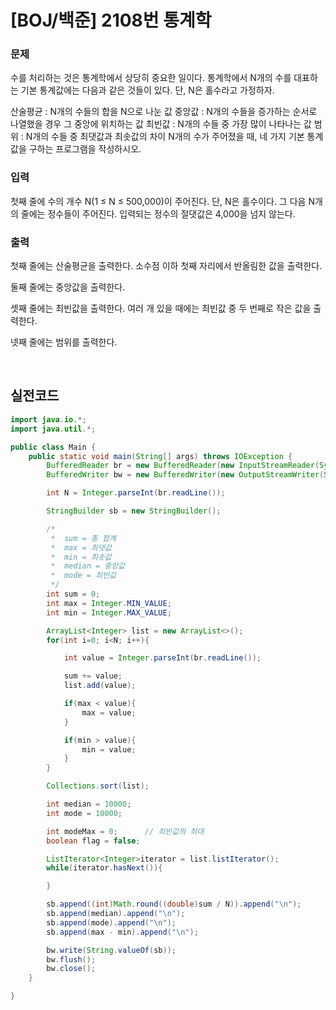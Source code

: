 # [BOJ/백준] 2108번 통계학

### 문제

수를 처리하는 것은 통계학에서 상당히 중요한 일이다. 통계학에서 N개의 수를 대표하는 기본 통계값에는 다음과 같은 것들이 있다. 단, N은 홀수라고 가정하자.

산술평균 : N개의 수들의 합을 N으로 나눈 값
중앙값 : N개의 수들을 증가하는 순서로 나열했을 경우 그 중앙에 위치하는 값
최빈값 : N개의 수들 중 가장 많이 나타나는 값
범위 : N개의 수들 중 최댓값과 최솟값의 차이
N개의 수가 주어졌을 때, 네 가지 기본 통계값을 구하는 프로그램을 작성하시오.

### 입력

첫째 줄에 수의 개수 N(1 ≤ N ≤ 500,000)이 주어진다. 단, N은 홀수이다. 그 다음 N개의 줄에는 정수들이 주어진다. 입력되는 정수의 절댓값은 4,000을 넘지 않는다.

### 출력

첫째 줄에는 산술평균을 출력한다. 소수점 이하 첫째 자리에서 반올림한 값을 출력한다.

둘째 줄에는 중앙값을 출력한다.

셋째 줄에는 최빈값을 출력한다. 여러 개 있을 때에는 최빈값 중 두 번째로 작은 값을 출력한다.

넷째 줄에는 범위를 출력한다.

<br/>

## 실전코드

```java
import java.io.*;
import java.util.*;

public class Main {
	public static void main(String[] args) throws IOException {
		BufferedReader br = new BufferedReader(new InputStreamReader(System.in));
		BufferedWriter bw = new BufferedWriter(new OutputStreamWriter(System.out));

		int N = Integer.parseInt(br.readLine());

		StringBuilder sb = new StringBuilder();

		/*
		 *  sum = 총 합계
		 *  max = 최댓값
		 *  min = 최솟값
		 *  median = 중앙값
		 *  mode = 최빈값
		 */
		int sum = 0;
		int max = Integer.MIN_VALUE;
		int min = Integer.MAX_VALUE;

		ArrayList<Integer> list = new ArrayList<>();
		for(int i=0; i<N; i++){

			int value = Integer.parseInt(br.readLine());

			sum += value;
			list.add(value);

			if(max < value){
				max = value;
			}

			if(min > value){
				min = value;
			}
		}

		Collections.sort(list);

		int median = 10000;
		int mode = 10000;

		int modeMax = 0;      // 최빈값의 최대
		boolean flag = false;

		ListIterator<Integer>iterator = list.listIterator();
		while(iterator.hasNext()){

		}

		sb.append((int)Math.round((double)sum / N)).append("\n");
		sb.append(median).append("\n");
		sb.append(mode).append("\n");
		sb.append(max - min).append("\n");

		bw.write(String.valueOf(sb));
		bw.flush();
		bw.close();
	}

}
```
